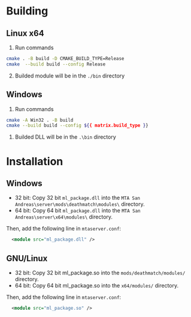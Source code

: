 # Building

## Linux x64
1. Run commands
```sh
cmake . -B build -D CMAKE_BUILD_TYPE=Release
cmake  --build build --config Release
```
2. Builded module will be in the `./bin` directory

## Windows
1. Run commands
```sh
cmake -A Win32 . -B build
cmake --build build --config ${{ matrix.build_type }}
```
1. Builded DLL will be in the `.\bin` directory

# Installation

## Windows

* 32 bit: Copy 32 bit `ml_package.dll` into the `MTA San Andreas\server\mods\deathmatch\modules\` directory.
* 64 bit: Copy 64 bit `ml_package.dll` into the `MTA San Andreas\server\x64\modules\` directory.

Then, add the following line in `mtaserver.conf`:

```xml
  <module src="ml_package.dll" />
```
## GNU/Linux

* 32 bit: Copy 32 bit ml_package.so into the `mods/deathmatch/modules/` directory.
* 64 bit: Copy 64 bit ml_package.so into the `x64/modules/` directory.

Then, add the following line in `mtaserver.conf`:

```xml
  <module src="ml_package.so" />
```